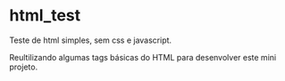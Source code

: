 # html_test
Teste de html simples, sem css e javascript.

Reultilizando algumas tags básicas do HTML para desenvolver este mini projeto.
